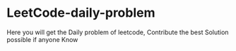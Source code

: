 # LeetCode-daily-problem
Here you will get the Daily problem of leetcode, Contribute the best Solution possible if anyone Know 
